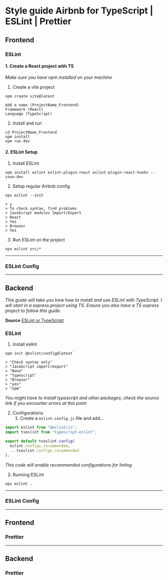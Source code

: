 # Style guide Airbnb for TypeScript | ESLint | Prettier

## Frontend

### ESLint

#### 1. Create a React project with TS

_Make sure you have npm installed on your machine_

1. Create a vite project

```pwsh
npm create vite@latest
```

    Add a name (ProjectName_Frontend)
    Framework (React)
    Language (TypeScript)

2. Install and run

```pwsh
cd ProjectName_Frontend
npm install
npm run dev
```

#### 2. ESLint Setup

1. Install ESLint

```pwsh
npm install eslint eslint-plugin-react eslint-plugin-react-hooks --save-dev
```

2. Setup regular Airbnb config

```pwsh
npx eslint --init
```

    > y
    > To check syntax, find problems
    > JavaScript modules Import/Export
    > React
    > Yes
    > Browser
    > Yes

3. Run ESLint on the project

```pwsh
npx eslint src/*
```

---

### ESLint Config

---

## Backend

_This guide will take you trew how to install and use ESLint with TypeScript. I will start in a express project using TS. Ensure you also have a TS express project to follow this guide._

**Source** [ESLint or TypeScript](https://typescript-eslint.io/getting-started)

### ESLint

1. Install eslint

```pwsh
npm init @eslint/config@latest`
```

    > "Check syntax only"
    > "JavaScript import/export"
    > "None"
    > "typescript"
    > "Browser"
    > "yes"
    > "npm"

_You might have to install typescript and other packages, check the source link if you encounter errors at this point_

2. Configurations
   1. Create a `eslint.config.js` file and add...

```js
import eslint from "@eslint/js";
import tseslint from "typescript-eslint";

export default tseslint.config(
  eslint.configs.recommended,
  ...tseslint.configs.recommended
);
```

_This code will enable recommended configurations for linting_

3. Running ESLint

```pwsh
npx eslint .
```

---

### ESLint Config

---

## Frontend

### Prettier

---

## Backend

### Prettier
